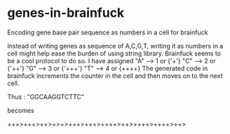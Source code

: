 # genes-in-brainfuck
Encoding gene base pair sequence as numbers in a cell for brainfuck

Instead of writing genes as sequence of A,C,G,T, writing it as numbers in a cell might help ease the burden of using string library. Brainfuck seems to be a cool protocol to do so.
I have assigned 
"A" --> 1 or {'+'}
"C" --> 2 or {'++'}
"G" --> 3 or {'+++'}
"T" --> 4 or {++++}
The generated code in brainfuck increments the counter in the cell and then moves on to the next cell.

Thus : "GGCAAGGTCTTC"

becomes

+++>+++>++>+>+>+++>+++>++++>++>++++>++++>++>
